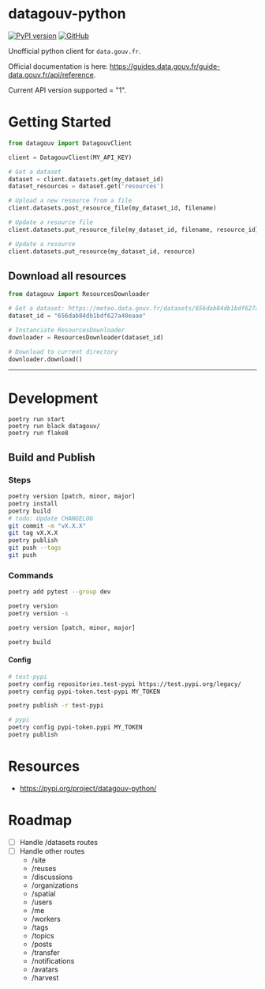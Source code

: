 # datagouv-python

[![PyPI version](https://badge.fury.io/py/datagouv-python.svg)](https://badge.fury.io/py/datagouv-python)
[![GitHub](https://img.shields.io/badge/github-%23121011.svg?style=for-the-badge&logo=github&logoColor=white)](https://github.com/MaximePawlakFr/datagouv-python)

Unofficial python client for `data.gouv.fr`.

Official documentation is here: https://guides.data.gouv.fr/guide-data.gouv.fr/api/reference.

Current API version supported = "1".

# Getting Started

```python
from datagouv import DatagouvClient

client = DatagouvClient(MY_API_KEY)

# Get a dataset
dataset = client.datasets.get(my_dataset_id)
dataset_resources = dataset.get('resources')

# Upload a new resource from a file
client.datasets.post_resource_file(my_dataset_id, filename)

# Update a resource file 
client.datasets.put_resource_file(my_dataset_id, filename, resource_id)

# Update a resource
client.datasets.put_resource(my_dataset_id, resource)

```

## Download all resources
```python
from datagouv import ResourcesDownloader

# Get a dataset: https://meteo.data.gouv.fr/datasets/656dab84db1bdf627a40eaae
dataset_id = "656dab84db1bdf627a40eaae"

# Instanciate ResourcesDownloader
downloader = ResourcesDownloader(dataset_id)

# Download to current directory
downloader.download()
```

---

# Development

```
poetry run start
poetry run black datagouv/
poetry run flake8
```

## Build and Publish

### Steps

```bash
poetry version [patch, minor, major]
poetry install
poetry build
# todo: Update CHANGELOG
git commit -m "vX.X.X"
git tag vX.X.X
poetry publish
git push --tags
git push
```

### Commands
```bash
poetry add pytest --group dev

poetry version
poetry version -s

poetry version [patch, minor, major]
```

```bash
poetry build
```


<!-- 
```
python -m build

python -m twine upload --config-file .pypirc -r testpypi dist/*
python -m twine upload --config-file .pypirc -r pypi dist/*
``` -->

#### Config 
```bash
# test-pypi
poetry config repositories.test-pypi https://test.pypi.org/legacy/
poetry config pypi-token.test-pypi MY_TOKEN

poetry publish -r test-pypi 

# pypi
poetry config pypi-token.pypi MY_TOKEN
poetry publish
```

# Resources
* https://pypi.org/project/datagouv-python/

# Roadmap

* [ ] Handle /datasets routes
* [ ] Handle other routes
    * /site
    * /reuses
    * /discussions
    * /organizations
    * /spatial
    * /users
    * /me
    * /workers
    * /tags
    * /topics
    * /posts
    * /transfer
    * /notifications
    * /avatars
    * /harvest

